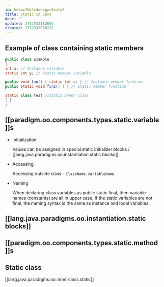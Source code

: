 ```yaml
---
id: kdkwz7hb4rdakegyn8wnfa7
title: Static in Java
desc: ''
updated: 1712933182605
created: 1712932950172
---
```



## Example of class containing static members

```java
public class Example
{
int x; // Instance variable
static int y; // Static member variable

public void fun() { static int a; } // Instance member function
public static void fun2() { } // Static member function 

static class Test //Static inner class
{ }
}
```

## [[paradigm.oo.components.types.static.variable]]s

- Initialization

    Values can be assigned in special static initializer blocks / [[lang.java.paradigms.oo.instantiation.static blocks]]

- Accessing

    Accessing outside class - `ClassName.VariableName`

- Naming

    When declaring class variables as public static final, then variable names (constants) are all in upper case. If the static variables are not final, the naming syntax is the same as instance and local variables.

## [[lang.java.paradigms.oo.instantiation.static blocks]]

## [[paradigm.oo.components.types.static.method]]s

## Static class

[[lang.java.paradigms.oo.inner class.static]]
